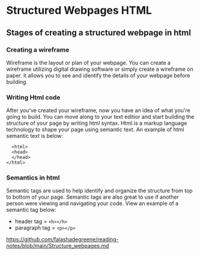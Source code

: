 # **Structured Webpages HTML**

## Stages of creating a structured webpage in html

### Creating a wireframe

Wireframe is the layout or plan of your webpage. You can create a wireframe utilizing digital drawing software or simply create a wireframe on paper. 
it allows you to see and identify the details of your webpage before building. 

### Writing Html code

After you've created your wireframe, now you have an idea of what you're going to build. You can move along to your text editior and start building the structure of your page by writing html syntax. Html is a markup language technology to shape your page using semantic text. An example of html semantic text is below: 

      <html>
      <head>
      </head>
    </html>

### Semantics in html 

Semantic tags are used to help identify and organize the structure from top to bottom of your page. Semantic tags are also great to use if another person were viewing and navigating your code. View an example of a semantic tag below: 

* header tag = `<h></h>`
* paragraph tag = `<p></p>`

<https://github.com/falashadegreene/reading-notes/blob/main/Structure_webpages.md>
